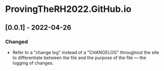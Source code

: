 # ProvingTheRH2022.GitHub.io

## [0.0.1] - 2022-04-26

### Changed
- Refer to a "change log" instead of a "CHANGELOG" throughout the site
to differentiate between the file and the purpose of the file — the
logging of changes.
